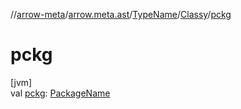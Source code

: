 //[arrow-meta](../../../../index.md)/[arrow.meta.ast](../../index.md)/[TypeName](../index.md)/[Classy](index.md)/[pckg](pckg.md)

# pckg

[jvm]\
val [pckg](pckg.md): [PackageName](../../-package-name/index.md)
